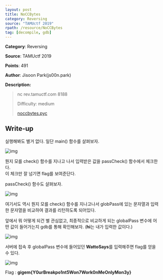 ```yaml
---
layout: post
title: NoCCBytes
category: Reversing
source: "TAMUctf 2019"
rpath: /resource/NoCCBytes
tag: [decompile, gdb]
---
```


**Category**: Reversing

**Source**: TAMUctf 2019

**Points**: 491

**Author**: Jisoon Park(js00n.park)

**Description:** 

> nc rev.tamuctf.com 8188
> 
> Difficulty: medium
> 
> [noccbytes.pyc]({{site.github.master}}{{page.rpath}}/noccbytes)

## Write-up

실행해봐도 별거 없다. 일단 main() 함수를 살펴보자.

![img]({{page.rpath|prepend:site.baseurl}}/main.png)

뭔지 모를 check() 함수를 지나고 나서 입력받은 값을 passCheck() 함수에서 체크한다.  
이 체크만 잘 넘기면 flag를 보여준단다.

passCheck() 함수도 살펴보자.

![img]({{page.rpath|prepend:site.baseurl}}/passcheck.png)

여기서도 역시 뭔지 모를 check() 함수를 지나고나서 globPass에 있는 문자열과 입력한 문자열을 비교하여 결과를 리턴하도록 되어있다.

앞에서 뭐 어떻게 되건 별 관심없고, 최종적으로 비교하게 되는 globalPass 변수에 어떤 값이 들어가는지 gdb를 통해 확인해보자. (**hi**는 내가 입력한 값이다.)

![img]({{page.rpath|prepend:site.baseurl}}/globPass.png)

서버에 접속 후 globalPass 변수에 들어있던 **WattoSays**를 입력해주면 flag를 얻을 수 있다.

![img]({{page.rpath|prepend:site.baseurl}}/flag.png)

Flag : **gigem{Y0urBreakpo1nt5Won7Work0nMeOnlyMon3y}**
